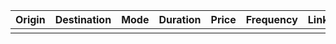 
| Origin    | Destination      | Mode | Duration | Price | Frequency   | Link |
| --------- | ---------------- | ---- | -------- | ----- | ----------- | ---- | 
|  |  |  |  |  |  |  |
